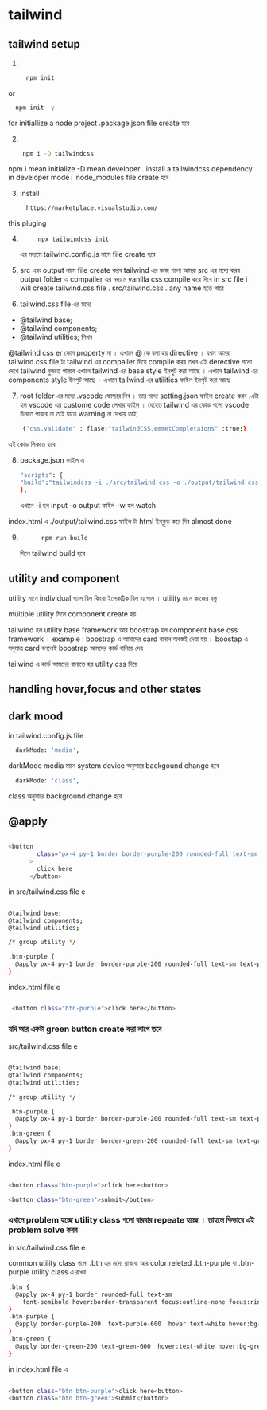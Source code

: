 # tailwind

## tailwind setup

1.

```sh
     npm init
```

or

```sh
  npm init -y
```

for initiallize a node project .package.json file create হবে

2.

```sh
    npm i -D tailwindcss
```

npm i mean initialize -D mean developer . install a tailwindcss dependency in developer mode। node_modules file create হবে

3. install

```sh
     https://marketplace.visualstudio.com/
```

this pluging

4. ```sh
        npx tailwindcss init
   ```

   এর মদ্যমে tailwind.config.js নামে file create হবে

5. src এবং output নামে file create করব
   tailwind এর কাজ গলো আমরা src এর মদ্যে করব
   output folder এ compailer এর মদ্যমে vanilla css compile করে দিবে
   in src file i will create tailwind.css file . src/tailwind.css . any name হতে পারে

6. tailwind.css file এর মদ্যে

- @tailwind base;
- @tailwind components;
- @tailwind utilities;
  লিখব

@tailwind css er কোন property না । এখানে @ কে বলা হয় directive । যখন আমরা tailwind.css file টা tailwind এর compailer দিয়ে compile করব তখন এই derective গলো দেখে tailwind বুজতে পারবে এখানে tailwind এর base style ইনপুট করা আছে । এখানে tailwind এর components style ইনপুট আছে । এখানে tailwind এর utilities ফাইল ইনপুট করা আছে

7. root folder এর মদ্যে .vscode ফোল্ডার নিব । তার মদ্যে setting.json ফাইল create করব .এটা হল vscode এর custome code লেখার ফাইল । যেহেত tailwind এর কোড গলো vscode চিনতে পারবে না তাই যাতে warning না দেখায় তাই

```sh
    {"css.validate" : flase;"tailwindCSS.emmetCompletaions" :true;}
```

এই কোড লিকতে হবে

8. package.json ফাইল এ

   ```sh
   "scripts": {
   "build":"tailwindcss -i ./src/tailwind.css -o ./output/tailwind.css -w"
   },
   ```

   এখানে -i হল input -o output ফাইল -w হল watch

index.html এ ./output/tailwind.css ফাইল টা html ইনক্লুড করে দিব
almost done

9. ```sh
         npm run build
   ```
   দিলে tailwind build হবে

## utility and component

utility মানে individual গ্যাস বিল কিংবা ইলেকট্রিক বিল এগোল । utility মানে কাজের বস্তু

multiple utility মিলে component create হয়

tailwind হল utility base framework আর boostrap হল component base css framework । example : boostrap এ আমাদের card বানান অবস্তই দেয়া হয় । boostap এ সদুমাত্র card বললেই boostrap আমদের কার্ড বানিয়ে দেয়

tailwind এ কার্ড আমদের বানাতে হয় utility css দিয়ে

## handling hover,focus and other states

## dark mood

in tailwind.config.js file

```sh
  darkMode: 'media',
```

darkMode media মানে system device অনুসারে backgound change হবে

```sh
  darkMode: 'class',
```

class অনুসারে background change হবে

## @apply

```sh

<button
        class="px-4 py-1 border border-purple-200 rounded-full text-sm text-purple-600 font-semibold hover:text-white hover:bg-purple-600 hover:border-transparent focus:outline-none focus:ring-2 dark:text-purple-600 dark:focus:ring-offset-gray-800 dark:focus:border-transparent"
      >
        click here
      </button>

```

in src/tailwind.css file e

```sh

@tailwind base;
@tailwind components;
@tailwind utilities;

/* group utility */

.btn-purple {
  @apply px-4 py-1 border border-purple-200 rounded-full text-sm text-purple-600 font-semibold hover:text-white hover:bg-purple-600 hover:border-transparent focus:outline-none focus:ring-2 dark:text-purple-600 dark:focus:ring-offset-gray-800 dark:focus:border-transparent;
}

```

index.html file e

```sh

 <button class="btn-purple">click here</button>

```

### যদি আর একটা green button create করা লাগে তবে

src/tailwind.css file e

```sh

@tailwind base;
@tailwind components;
@tailwind utilities;

/* group utility */

.btn-purple {
  @apply px-4 py-1 border border-purple-200 rounded-full text-sm text-purple-600 font-semibold hover:text-white hover:bg-purple-600 hover:border-transparent focus:outline-none focus:ring-2 dark:text-purple-600 dark:focus:ring-offset-gray-800 dark:focus:border-transparent;
}
.btn-green {
  @apply px-4 py-1 border border-green-200 rounded-full text-sm text-green-600 font-semibold hover:text-white hover:bg-green-600 hover:border-transparent focus:outline-none focus:ring-2 dark:text-green-600 dark:focus:ring-offset-gray-800 dark:focus:border-transparent;
}


```

index.html file e

```sh

<button class="btn-purple">click here<button>

<button class="btn-green">submit</button>

```

### এখানে problem হচ্ছে utility class গলো বারবার repeate হচ্ছে । তাহলে কিভাবে এই problem solve করব

in src/tailwind.css file e

common utility class গলো .btn এর মদ্যে রাখবো
আর color releted .btn-purple বা .btn-purple utility class এ রাখব

```sh
.btn {
  @apply px-4 py-1 border rounded-full text-sm
    font-semibold hover:border-transparent focus:outline-none focus:ring-2;
}
.btn-purple {
  @apply border-purple-200  text-purple-600  hover:text-white hover:bg-purple-600  dark:text-purple-600 dark:focus:ring-offset-gray-800 dark:focus:border-transparent;
}
.btn-green {
  @apply border-green-200 text-green-600  hover:text-white hover:bg-green-600  dark:text-green-600 dark:focus:ring-offset-gray-800 dark:focus:border-transparent;
}

```

in index.html file এ

```sh

<button class="btn btn-purple">click here<button>
<button class="btn btn-green">submit</button>

```

